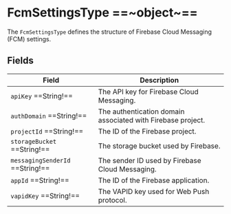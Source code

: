 # FcmSettingsType ==~object~==

The `FcmSettingsType` defines the structure of Firebase Cloud Messaging (FCM) settings.

## Fields

| Field                             | Description                                                   |
|-----------------------------------|---------------------------------------------------------------|
| `apiKey` ==String!==              | The API key for Firebase Cloud Messaging.                     |
| `authDomain` ==String!==          | The authentication domain associated with Firebase project.   |
| `projectId` ==String!==           | The ID of the Firebase project.                               |
| `storageBucket` ==String!==       | The storage bucket used by Firebase.                          |
| `messagingSenderId` ==String!==   | The sender ID used by Firebase Cloud Messaging.               |
| `appId` ==String!==               | The ID of the Firebase application.                           |
| `vapidKey` ==String!==            | The VAPID key used for Web Push protocol.                     |